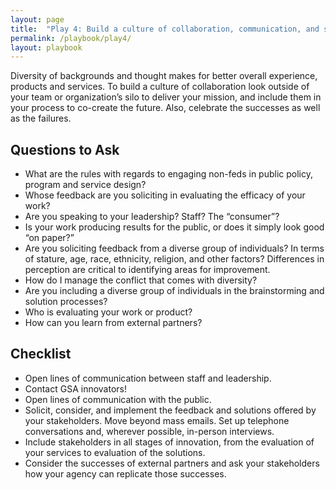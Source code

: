 ```yaml
---
layout: page
title:  "Play 4: Build a culture of collaboration, communication, and sharing with partners inside and outside the government."
permalink: /playbook/play4/
layout: playbook
---
```


<p class="usa-font-lead">Diversity of backgrounds and thought makes for better overall experience, products and services. To build a culture of collaboration look outside of your team or organization’s silo to deliver your mission, and include them in your process to co-create the future. Also, celebrate the successes as well as the failures.

<h2 id="section-heading-h2">Questions to Ask</h2>
  <ul>
    <li>What are the rules with regards to engaging non-feds in public policy, program and service design?</li>
    <li>Whose feedback are you soliciting in evaluating the efficacy of your work?</li>
    <li>Are you speaking to your leadership? Staff? The “consumer”?</li>
    <li>Is your work producing results for the public, or does it simply look good “on paper?”</li>
    <li>Are you soliciting feedback from a diverse group of individuals? In terms of stature, age, race, ethnicity, religion, and other factors? Differences in perception are critical to identifying areas for improvement.</li>
    <li>How do I manage the conflict that comes with diversity?</li>
    <li>Are you including a diverse group of individuals in the brainstorming and solution processes?</li>
    <li>Who is evaluating your work or product?</li>
    <li>How can you learn from external partners?</li>
  </ul>

<h2 id="section-heading-h3">Checklist</h2>
  <ul>
    <li>Open lines of communication between staff and leadership.</li>
    <li>Contact GSA innovators!</li>
    <li>Open lines of communication with the public.</li>
    <li>Solicit, consider, and implement the feedback and solutions offered by your stakeholders. Move beyond mass emails. Set up telephone conversations and, wherever possible, in-person interviews.</li>
    <li>Include stakeholders in all stages of innovation, from the evaluation of your services to evaluation of the solutions.</li>
    <li>Consider the successes of external partners and ask your stakeholders how your agency can replicate those successes.</li></p>
  </ul>
</div>
</main>

